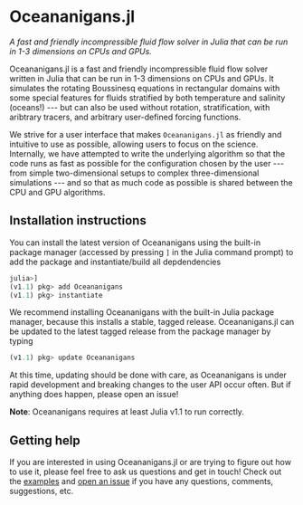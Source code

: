 # Oceananigans.jl
*A fast and friendly incompressible fluid flow solver in Julia that can be run in 1-3 dimensions on CPUs and GPUs.*

Oceananigans.jl is a fast and friendly incompressible fluid flow solver written in Julia that can be run in 1-3
dimensions on CPUs and GPUs. It simulates the rotating Boussinesq equations in rectangular domains with some 
special features for fluids stratified by both temperature and salinity (oceans!) --- but can also be used without
rotation, stratification, with aribtrary tracers, and arbitrary user-defined forcing functions.

We strive for a user interface that makes `Oceananigans.jl` as friendly and intuitive to use as possible, 
allowing users to focus on the science. Internally, we have attempted to write the underlying algorithm
so that the code runs as fast as possible for the configuration chosen by the user --- from simple
two-dimensional setups to complex three-dimensional simulations --- and so that as much code
as possible is shared between the CPU and GPU algorithms.

## Installation instructions
You can install the latest version of Oceananigans using the built-in package manager (accessed by pressing `]` in the
Julia command prompt) to add the package and instantiate/build all depdendencies
```julia
julia>]
(v1.1) pkg> add Oceananigans
(v1.1) pkg> instantiate
```
We recommend installing Oceananigans with the built-in Julia package manager, because this installs a stable, tagged
release. Oceananigans.jl can be updated to the latest tagged release from the package manager by typing
```julia
(v1.1) pkg> update Oceananigans
```
At this time, updating should be done with care, as Oceananigans is under rapid development and breaking changes to the
user API occur often. But if anything does happen, please open an issue!

**Note**: Oceananigans requires at least Julia v1.1 to run correctly.

## Getting help
If you are interested in using Oceananigans.jl or are trying to figure out how to use it, please feel free to ask us
questions and get in touch! Check out the
[examples](https://github.com/climate-machine/Oceananigans.jl/tree/master/examples)
and
[open an issue](https://github.com/climate-machine/Oceananigans.jl/issues/new)
if you have any questions, comments, suggestions, etc.

